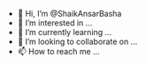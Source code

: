 - 👋 Hi, I’m @ShaikAnsarBasha
- 👀 I’m interested in ...
- 🌱 I’m currently learning ...
- 💞️ I’m looking to collaborate on ...
- 📫 How to reach me ...

<!---
ShaikAnsarBasha/ShaikAnsarBasha is a ✨ special ✨ repository because its `README.md` (this file) appears on your GitHub profile.
You can click the Preview link to take a look at your changes.
--->
